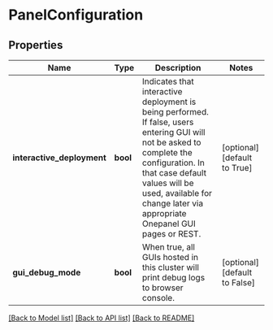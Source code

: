 # PanelConfiguration

## Properties
Name | Type | Description | Notes
------------ | ------------- | ------------- | -------------
**interactive_deployment** | **bool** | Indicates that interactive deployment is being performed. If false, users entering GUI will not be asked to complete the configuration. In that case default values will be used, available for change later via appropriate Onepanel GUI pages or REST.  | [optional] [default to True]
**gui_debug_mode** | **bool** | When true, all GUIs hosted in this cluster will print debug logs to browser console.  | [optional] [default to False]

[[Back to Model list]](../README.md#documentation-for-models) [[Back to API list]](../README.md#documentation-for-api-endpoints) [[Back to README]](../README.md)

